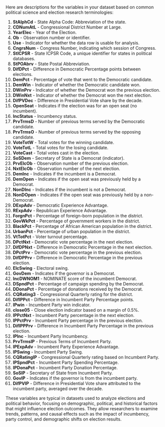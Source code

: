 Here are descriptions for the variables in your dataset based on common political science and election research terminologies:

1. **StAlphCd** - State Alpha Code: Abbreviation of the state.
2. **CDNumAtL** - Congressional District Number at Large.
3. **YearElec** - Year of the Election.
4. **Ob** - Observation number or identifier.
5. **Use** - Indicator for whether the data row is usable for analysis.
6. **CngrsNum** - Congress Number, indicating which session of Congress.
7. **StICPSR** - State ICPSR Code, a unique identifier for states in political databases.
8. **StPOAbrv** - State Postal Abbreviation.
9. **DifDPct** - Difference in Democratic Percentage points between elections.
10. **DemPct** - Percentage of vote that went to the Democratic candidate.
11. **DemWin** - Indicator of whether the Democratic candidate won.
12. **DWinPrv** - Indicator of whether the Democrat won the previous election.
13. **DWinNxt** - Indicator of whether the Democrat won the next election.
14. **DifPVDec** - Difference in Presidential Vote share by the decade.
15. **OpenSeat** - Indicates if the election was for an open seat (no incumbent).
16. **IncStatus** - Incumbency status.
17. **PrvTrmsD** - Number of previous terms served by the Democratic candidate.
18. **PrvTrmsO** - Number of previous terms served by the opposing candidate.
19. **VoteTotW** - Total votes for the winning candidate.
20. **VoteTotL** - Total votes for the losing candidate.
21. **VoteCast** - Total votes cast in the election.
22. **SoSDem** - Secretary of State is a Democrat (indicator).
23. **PrvElcOb** - Observation number of the previous election.
24. **NxtElcOb** - Observation number of the next election.
25. **DemInc** - Indicates if the incumbent is a Democrat.
26. **DemOpen** - Indicates if the open seat was previously held by a Democrat.
27. **NonDInc** - Indicates if the incumbent is not a Democrat.
28. **NonDOpen** - Indicates if the open seat was previously held by a non-Democrat.
29. **DExpAdv** - Democratic Experience Advantage.
30. **RExpAdv** - Republican Experience Advantage.
31. **ForgnPct** - Percentage of foreign-born population in the district.
32. **GovWkPct** - Percentage of government workers in the district.
33. **BlackPct** - Percentage of African American population in the district.
34. **UrbanPct** - Percentage of urban population in the district.
35. **VtTotPct** - Voter turnout percentage.
36. **DPctNxt** - Democratic vote percentage in the next election.
37. **DifDPNxt** - Difference in Democratic Percentage in the next election.
38. **DPctPrv** - Democratic vote percentage in the previous election.
39. **DifDPPrv** - Difference in Democratic Percentage in the previous election.
40. **ElcSwing** - Electoral swing.
41. **GovDem** - Indicates if the governor is a Democrat.
42. **IncDWNOM1** - NOMINATE score of the incumbent Democrat.
43. **DSpndPct** - Percentage of campaign spending by the Democrat.
44. **DDonaPct** - Percentage of donations received by the Democrat.
45. **CQRating3** - Congressional Quarterly rating for the district.
46. **DifIPPct** - Difference in Incumbent Party Percentage points.
47. **IPwin** - Incumbent Party win indicator.
48. **close05** - Close election indicator based on a margin of 0.5%.
49. **IPPctNxt** - Incumbent Party percentage in the next election.
50. **IPPctPrv** - Incumbent Party percentage in the previous election.
51. **DifIPPPrv** - Difference in Incumbent Party Percentage in the previous election.
52. **IPInc** - Incumbent Party Incumbency.
53. **PrvTrmsIP** - Previous Terms of Incumbent Party.
54. **IPExpAdv** - Incumbent Party Experience Advantage.
55. **IPSwing** - Incumbent Party Swing.
56. **CQRatingIP** - Congressional Quarterly rating based on Incumbent Party.
57. **IPSpndPct** - Incumbent Party Spending Percentage.
58. **IPDonaPct** - Incumbent Party Donation Percentage.
59. **SoSIP** - Secretary of State from Incumbent Party.
60. **GovIP** - Indicates if the governor is from the incumbent party.
62. **DifPVIP** - Difference in Presidential Vote share attributed to the incumbent party, averaged over the decade.

These variables are typical in datasets used to analyze elections and political behavior, focusing on demographic, political, and historical factors that might influence election outcomes. They allow researchers to examine trends, patterns, and causal effects such as the impact of incumbency, party control, and demographic shifts on election results.